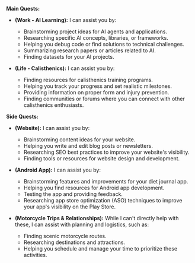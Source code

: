 **Main Quests:**

*   **(Work - AI Learning):** I can assist you by:
    *   Brainstorming project ideas for AI agents and applications.
    *   Researching specific AI concepts, libraries, or frameworks.
    *   Helping you debug code or find solutions to technical challenges.
    *   Summarizing research papers or articles related to AI.
    *   Finding datasets for your AI projects.

*   **(Life - Calisthenics):** I can assist you by:
    *   Finding resources for calisthenics training programs.
    *   Helping you track your progress and set realistic milestones.
    *   Providing information on proper form and injury prevention.
    *   Finding communities or forums where you can connect with other calisthenics enthusiasts.

**Side Quests:**

*   **(Website):** I can assist you by:
    *   Brainstorming content ideas for your website.
    *   Helping you write and edit blog posts or newsletters.
    *   Researching SEO best practices to improve your website's visibility.
    *   Finding tools or resources for website design and development.

*   **(Android App):** I can assist you by:
    *   Brainstorming features and improvements for your diet journal app.
    *   Helping you find resources for Android app development.
    *   Testing the app and providing feedback.
    *   Researching app store optimization (ASO) techniques to improve your app's visibility on the Play Store.

*   **(Motorcycle Trips & Relationships):** While I can't directly help with these, I can assist with planning and logistics, such as:
    *   Finding scenic motorcycle routes.
    *   Researching destinations and attractions.
    *   Helping you schedule and manage your time to prioritize these activities.